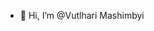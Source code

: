 - 👋 Hi, I’m @Vutlhari Mashimbyi

<!---
Vutlhari-Mashimbyi/Vutlhari-Mashimbyi is a ✨ special ✨ repository because its `README.md` (this file) appears on your GitHub profile.
You can click the Preview link to take a look at your changes.
--->
